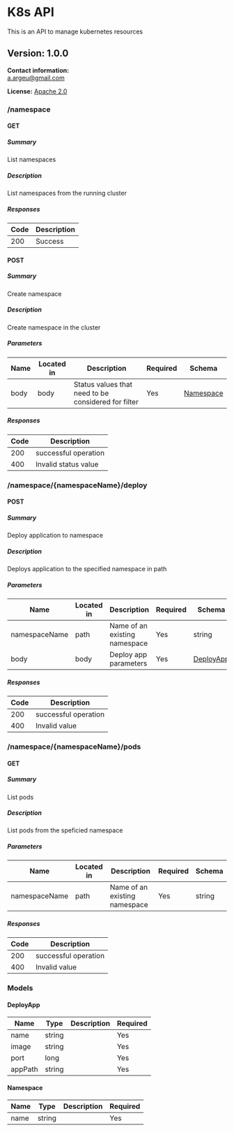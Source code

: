 # K8s API
This is an API to manage kubernetes resources

## Version: 1.0.0

**Contact information:**  
a.argeu@gmail.com  

**License:** [Apache 2.0](http://www.apache.org/licenses/LICENSE-2.0.html)

### /namespace

#### GET
##### Summary

List namespaces

##### Description

List namespaces from the running cluster

##### Responses

| Code | Description |
| ---- | ----------- |
| 200 | Success |

#### POST
##### Summary

Create namespace

##### Description

Create namespace in the cluster

##### Parameters

| Name | Located in | Description | Required | Schema |
| ---- | ---------- | ----------- | -------- | ---- |
| body | body | Status values that need to be considered for filter | Yes | [Namespace](#namespace-1) |

##### Responses

| Code | Description |
| ---- | ----------- |
| 200 | successful operation |
| 400 | Invalid status value |

### /namespace/{namespaceName}/deploy

#### POST
##### Summary

Deploy application to namespace

##### Description

Deploys application to the specified namespace in path

##### Parameters

| Name | Located in | Description | Required | Schema |
| ---- | ---------- | ----------- | -------- | ---- |
| namespaceName | path | Name of an existing namespace | Yes | string |
| body | body | Deploy app parameters | Yes | [DeployApp](#deployapp) |

##### Responses

| Code | Description |
| ---- | ----------- |
| 200 | successful operation |
| 400 | Invalid value |

### /namespace/{namespaceName}/pods

#### GET
##### Summary

List pods

##### Description

List pods from the speficied namespace

##### Parameters

| Name | Located in | Description | Required | Schema |
| ---- | ---------- | ----------- | -------- | ---- |
| namespaceName | path | Name of an existing namespace | Yes | string |

##### Responses

| Code | Description |
| ---- | ----------- |
| 200 | successful operation |
| 400 | Invalid value |

### Models

#### DeployApp

| Name | Type | Description | Required |
| ---- | ---- | ----------- | -------- |
| name | string |  | Yes |
| image | string |  | Yes |
| port | long |  | Yes |
| appPath | string |  | Yes |

#### Namespace

| Name | Type | Description | Required |
| ---- | ---- | ----------- | -------- |
| name | string |  | Yes |
